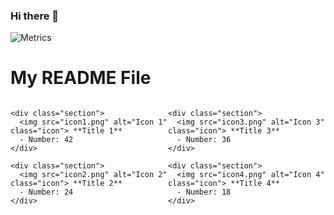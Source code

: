 ### Hi there 👋
![Metrics]([https://me.adadot.com/personal-profile/44cd606e-c0b8-4140-9ba2-435c1a8333b9:auth0|61fc163c91ad9a006b2f5a7a])
<!--
**dsoras/dsoras** is a ✨ _special_ ✨ repository because its `README.md` (this file) appears on your GitHub profile.

Here are some ideas to get you started:

- 🔭 I’m currently working on ...
- 🌱 I’m currently learning ...
- 👯 I’m looking to collaborate on ...
- 🤔 I’m looking for help with ...
- 💬 Ask me about ...
- 📫 How to reach me: ...
- 😄 Pronouns: ...
- ⚡ Fun fact: ...
-->
<!DOCTYPE html>
<html>
<head>
<style>
  .container {
    display: flex;
    justify-content: space-between;
  }

  .column {
    flex-basis: 48%; /* Adjust the width of the columns as needed */
    padding: 10px;
  }

  .section {
    font-size: 12px; /* Adjust the font size as needed */
    margin-bottom: 10px;
  }

  .icon {
    display: inline-block;
    vertical-align: middle;
    margin-right: 5px;
  }
</style>
</head>
<body>

# My README File

<div class="container">
  <!-- Column 1 -->
  <div class="column">
    
    <div class="section">
      <img src="icon1.png" alt="Icon 1" class="icon"> **Title 1**
      - Number: 42
    </div>

    <div class="section">
      <img src="icon2.png" alt="Icon 2" class="icon"> **Title 2**
      - Number: 24
    </div>

  </div>

  <!-- Column 2 -->
  <div class="column">
    
    <div class="section">
      <img src="icon3.png" alt="Icon 3" class="icon"> **Title 3**
      - Number: 36
    </div>

    <div class="section">
      <img src="icon4.png" alt="Icon 4" class="icon"> **Title 4**
      - Number: 18
    </div>

  </div>
</div>

</body>
</html>
